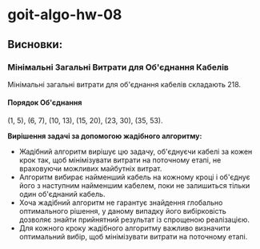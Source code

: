 # goit-algo-hw-08

## Висновки:

### Мінімальні Загальні Витрати для Об'єднання Кабелів

Мінімальні загальні витрати для об'єднання кабелів складають 218.

#### Порядок Об'єднання

(1, 5),
(6, 7),
(10, 13),
(15, 20),
(23, 30),
(35, 53).

**Вирішення задачі за допомогою жадібного алгоритму:**

  - Жадібний алгоритм вирішує цю задачу, об'єднуєчи кабелі за кожен крок так, щоб мінімізувати витрати на поточному етапі, не враховуючи можливих майбутніх витрат.
  - Алгоритм вибирає найменший кабель на кожному кроці і об'єднує його з наступним найменшим кабелем, поки не залишиться тільки один об'єднаний кабель.
  - Хоча жадібний алгоритм не гарантує знайдення глобально оптимального рішення, у даному випадку його вибірковість дозволяє знайти прийнятний результат із спрощеною реалізацією.
  - Для кожного кроку жадібного алгоритму важливо визначити оптимальний вибір, щоб мінімізувати витрати на поточному етапі.
